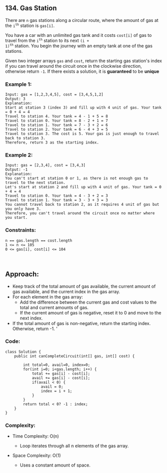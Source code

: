 ## 134. Gas Station  

There are ```n``` gas stations along a circular route, where the amount of gas at the <code>i<sup>th</sup></code> station is ```gas[i]```.

You have a car with an unlimited gas tank and it costs ```cost[i]``` of gas to travel from the <code>i<sup>th</sup></code> station to its 
next <code>(i + 1)<sup>th</sup></code> station. You begin the journey with an empty tank at one of the gas stations.

Given two integer arrays ```gas``` and ```cost```, return the starting gas station's index if you can travel around the circuit once in 
the clockwise direction, otherwise return ```-1```. If there exists a solution, it is **guaranteed** to be **unique**  

 
### Example 1:  
```
Input: gas = [1,2,3,4,5], cost = [3,4,5,1,2]
Output: 3
Explanation:
Start at station 3 (index 3) and fill up with 4 unit of gas. Your tank = 0 + 4 = 4
Travel to station 4. Your tank = 4 - 1 + 5 = 8
Travel to station 0. Your tank = 8 - 2 + 1 = 7
Travel to station 1. Your tank = 7 - 3 + 2 = 6
Travel to station 2. Your tank = 6 - 4 + 3 = 5
Travel to station 3. The cost is 5. Your gas is just enough to travel back to station 3.
Therefore, return 3 as the starting index.
```   

### Example 2:  
```
Input: gas = [2,3,4], cost = [3,4,3]
Output: -1
Explanation:
You can't start at station 0 or 1, as there is not enough gas to travel to the next station.
Let's start at station 2 and fill up with 4 unit of gas. Your tank = 0 + 4 = 4
Travel to station 0. Your tank = 4 - 3 + 2 = 3
Travel to station 1. Your tank = 3 - 3 + 3 = 3
You cannot travel back to station 2, as it requires 4 unit of gas but you only have 3.
Therefore, you can't travel around the circuit once no matter where you start.
```   

### Constraints:  
```  
n == gas.length == cost.length
1 <= n <= 105
0 <= gas[i], cost[i] <= 104
```  

<br>  

## Approach:  

* Keep track of the total amount of gas available, the current amount of gas available, and the current index in the gas array.
* For each element in the gas array:
   * Add the difference between the current gas and cost values to the total and current amounts of gas.
   * If the current amount of gas is negative, reset it to 0 and move to the next index.
* If the total amount of gas is non-negative, return the starting index. Otherwise, return -1.  '


### Code:  
```
class Solution {
    public int canCompleteCircuit(int[] gas, int[] cost) {
      
        int total=0, avail=0, index=0;
        for(int i=0; i<gas.length; i++) {
            total += gas[i] - cost[i];
            avail += gas[i] - cost[i];
            if(avail < 0) {
                avail = 0;
                index = i + 1;
            }
        }
        return total < 0? -1 : index;
    }
}
```  

### Complexity:  

* Time Complexity: O(n)  
    * Loop iterates through all n elements of the gas array.  
    
* Space Complexity: O(1)  
    * Uses a constant amount of space.  


